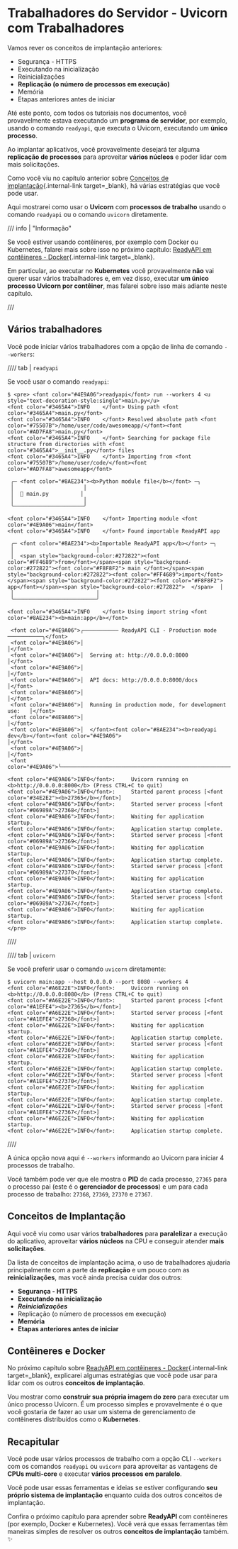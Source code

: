 # Trabalhadores do Servidor - Uvicorn com Trabalhadores

Vamos rever os conceitos de implantação anteriores:

* Segurança - HTTPS
* Executando na inicialização
* Reinicializações
* **Replicação (o número de processos em execução)**
* Memória
* Etapas anteriores antes de iniciar

Até este ponto, com todos os tutoriais nos documentos, você provavelmente estava executando um **programa de servidor**, por exemplo, usando o comando `readyapi`, que executa o Uvicorn, executando um **único processo**.

Ao implantar aplicativos, você provavelmente desejará ter alguma **replicação de processos** para aproveitar **vários núcleos** e poder lidar com mais solicitações.

Como você viu no capítulo anterior sobre [Conceitos de implantação](concepts.md){.internal-link target=_blank}, há várias estratégias que você pode usar.

Aqui mostrarei como usar o **Uvicorn** com **processos de trabalho** usando o comando `readyapi` ou o comando `uvicorn` diretamente.

/// info | "Informação"

Se você estiver usando contêineres, por exemplo com Docker ou Kubernetes, falarei mais sobre isso no próximo capítulo: [ReadyAPI em contêineres - Docker](docker.md){.internal-link target=_blank}.

Em particular, ao executar no **Kubernetes** você provavelmente **não** vai querer usar vários trabalhadores e, em vez disso, executar **um único processo Uvicorn por contêiner**, mas falarei sobre isso mais adiante neste capítulo.

///

## Vários trabalhadores

Você pode iniciar vários trabalhadores com a opção de linha de comando `--workers`:

//// tab | `readyapi`

Se você usar o comando `readyapi`:

<div class="termy">

```console
$ <pre> <font color="#4E9A06">readyapi</font> run --workers 4 <u style="text-decoration-style:single">main.py</u>
<font color="#3465A4">INFO    </font> Using path <font color="#3465A4">main.py</font>
<font color="#3465A4">INFO    </font> Resolved absolute path <font color="#75507B">/home/user/code/awesomeapp/</font><font color="#AD7FA8">main.py</font>
<font color="#3465A4">INFO    </font> Searching for package file structure from directories with <font color="#3465A4">__init__.py</font> files
<font color="#3465A4">INFO    </font> Importing from <font color="#75507B">/home/user/code/</font><font color="#AD7FA8">awesomeapp</font>

 ╭─ <font color="#8AE234"><b>Python module file</b></font> ─╮
 │                      │
 │  🐍 main.py          │
 │                      │
 ╰──────────────────────╯

<font color="#3465A4">INFO    </font> Importing module <font color="#4E9A06">main</font>
<font color="#3465A4">INFO    </font> Found importable ReadyAPI app

 ╭─ <font color="#8AE234"><b>Importable ReadyAPI app</b></font> ─╮
 │                          │
 │  <span style="background-color:#272822"><font color="#FF4689">from</font></span><span style="background-color:#272822"><font color="#F8F8F2"> main </font></span><span style="background-color:#272822"><font color="#FF4689">import</font></span><span style="background-color:#272822"><font color="#F8F8F2"> app</font></span><span style="background-color:#272822">  </span>  │
 │                          │
 ╰──────────────────────────╯

<font color="#3465A4">INFO    </font> Using import string <font color="#8AE234"><b>main:app</b></font>

 <font color="#4E9A06">╭─────────── ReadyAPI CLI - Production mode ───────────╮</font>
 <font color="#4E9A06">│                                                     │</font>
 <font color="#4E9A06">│  Serving at: http://0.0.0.0:8000                    │</font>
 <font color="#4E9A06">│                                                     │</font>
 <font color="#4E9A06">│  API docs: http://0.0.0.0:8000/docs                 │</font>
 <font color="#4E9A06">│                                                     │</font>
 <font color="#4E9A06">│  Running in production mode, for development use:   │</font>
 <font color="#4E9A06">│                                                     │</font>
 <font color="#4E9A06">│  </font><font color="#8AE234"><b>readyapi dev</b></font><font color="#4E9A06">                                        │</font>
 <font color="#4E9A06">│                                                     │</font>
 <font color="#4E9A06">╰─────────────────────────────────────────────────────╯</font>

<font color="#4E9A06">INFO</font>:     Uvicorn running on <b>http://0.0.0.0:8000</b> (Press CTRL+C to quit)
<font color="#4E9A06">INFO</font>:     Started parent process [<font color="#34E2E2"><b>27365</b></font>]
<font color="#4E9A06">INFO</font>:     Started server process [<font color="#06989A">27368</font>]
<font color="#4E9A06">INFO</font>:     Waiting for application startup.
<font color="#4E9A06">INFO</font>:     Application startup complete.
<font color="#4E9A06">INFO</font>:     Started server process [<font color="#06989A">27369</font>]
<font color="#4E9A06">INFO</font>:     Waiting for application startup.
<font color="#4E9A06">INFO</font>:     Application startup complete.
<font color="#4E9A06">INFO</font>:     Started server process [<font color="#06989A">27370</font>]
<font color="#4E9A06">INFO</font>:     Waiting for application startup.
<font color="#4E9A06">INFO</font>:     Application startup complete.
<font color="#4E9A06">INFO</font>:     Started server process [<font color="#06989A">27367</font>]
<font color="#4E9A06">INFO</font>:     Waiting for application startup.
<font color="#4E9A06">INFO</font>:     Application startup complete.
</pre>
```

</div>

////

//// tab | `uvicorn`

Se você preferir usar o comando `uvicorn` diretamente:

<div class="termy">

```console
$ uvicorn main:app --host 0.0.0.0 --port 8080 --workers 4
<font color="#A6E22E">INFO</font>:     Uvicorn running on <b>http://0.0.0.0:8080</b> (Press CTRL+C to quit)
<font color="#A6E22E">INFO</font>:     Started parent process [<font color="#A1EFE4"><b>27365</b></font>]
<font color="#A6E22E">INFO</font>:     Started server process [<font color="#A1EFE4">27368</font>]
<font color="#A6E22E">INFO</font>:     Waiting for application startup.
<font color="#A6E22E">INFO</font>:     Application startup complete.
<font color="#A6E22E">INFO</font>:     Started server process [<font color="#A1EFE4">27369</font>]
<font color="#A6E22E">INFO</font>:     Waiting for application startup.
<font color="#A6E22E">INFO</font>:     Application startup complete.
<font color="#A6E22E">INFO</font>:     Started server process [<font color="#A1EFE4">27370</font>]
<font color="#A6E22E">INFO</font>:     Waiting for application startup.
<font color="#A6E22E">INFO</font>:     Application startup complete.
<font color="#A6E22E">INFO</font>:     Started server process [<font color="#A1EFE4">27367</font>]
<font color="#A6E22E">INFO</font>:     Waiting for application startup.
<font color="#A6E22E">INFO</font>:     Application startup complete.
```

</div>

////

A única opção nova aqui é `--workers` informando ao Uvicorn para iniciar 4 processos de trabalho.

Você também pode ver que ele mostra o **PID** de cada processo, `27365` para o processo pai (este é o **gerenciador de processos**) e um para cada processo de trabalho: `27368`, `27369`, `27370` e `27367`.

## Conceitos de Implantação

Aqui você viu como usar vários **trabalhadores** para **paralelizar** a execução do aplicativo, aproveitar **vários núcleos** na CPU e conseguir atender **mais solicitações**.

Da lista de conceitos de implantação acima, o uso de trabalhadores ajudaria principalmente com a parte da **replicação** e um pouco com as **reinicializações**, mas você ainda precisa cuidar dos outros:

* **Segurança - HTTPS**
* **Executando na inicialização**
* ***Reinicializações***
* Replicação (o número de processos em execução)
* **Memória**
* **Etapas anteriores antes de iniciar**

## Contêineres e Docker

No próximo capítulo sobre [ReadyAPI em contêineres - Docker](docker.md){.internal-link target=_blank}, explicarei algumas estratégias que você pode usar para lidar com os outros **conceitos de implantação**.

Vou mostrar como **construir sua própria imagem do zero** para executar um único processo Uvicorn. É um processo simples e provavelmente é o que você gostaria de fazer ao usar um sistema de gerenciamento de contêineres distribuídos como o **Kubernetes**.

## Recapitular

Você pode usar vários processos de trabalho com a opção CLI `--workers` com os comandos `readyapi` ou `uvicorn` para aproveitar as vantagens de **CPUs multi-core** e executar **vários processos em paralelo**.

Você pode usar essas ferramentas e ideias se estiver configurando **seu próprio sistema de implantação** enquanto cuida dos outros conceitos de implantação.

Confira o próximo capítulo para aprender sobre **ReadyAPI** com contêineres (por exemplo, Docker e Kubernetes). Você verá que essas ferramentas têm maneiras simples de resolver os outros **conceitos de implantação** também. ✨
